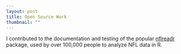 ```yaml
---
layout: post
title: Open Source Work
thumbnail: ""
---
```


I contributed to the documentation and testing of the popular [nflreadr](https://nflreadr.nflverse.com/authors.html) package, used by over 100,000 people to analyze NFL data in R.